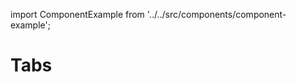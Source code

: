 import ComponentExample from '../../src/components/component-example';

# Tabs

<ComponentExample component="tabs" />
